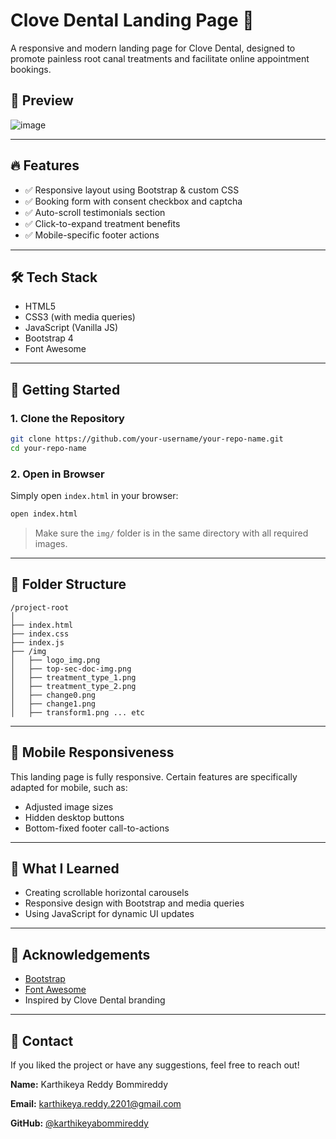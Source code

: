 
# Clove Dental Landing Page 🦷

A responsive and modern landing page for Clove Dental, designed to promote painless root canal treatments and facilitate online appointment bookings.

## 📸 Preview

![image](https://github.com/user-attachments/assets/47bb35d1-7e8e-48d3-b5de-7860d5b62a9d)


---

## 🔥 Features

- ✅ Responsive layout using Bootstrap & custom CSS
- ✅ Booking form with consent checkbox and captcha
- ✅ Auto-scroll testimonials section
- ✅ Click-to-expand treatment benefits
- ✅ Mobile-specific footer actions

---

## 🛠️ Tech Stack

- HTML5
- CSS3 (with media queries)
- JavaScript (Vanilla JS)
- Bootstrap 4
- Font Awesome

---

## 🚀 Getting Started

### 1. Clone the Repository

```bash
git clone https://github.com/your-username/your-repo-name.git
cd your-repo-name
````

### 2. Open in Browser

Simply open `index.html` in your browser:

```bash
open index.html
```

> Make sure the `img/` folder is in the same directory with all required images.

---

## 📂 Folder Structure

```
/project-root
│
├── index.html
├── index.css
├── index.js
├── /img
│   ├── logo_img.png
│   ├── top-sec-doc-img.png
│   ├── treatment_type_1.png
│   ├── treatment_type_2.png
│   ├── change0.png
│   ├── change1.png
│   ├── transform1.png ... etc
```

---

## 📱 Mobile Responsiveness

This landing page is fully responsive. Certain features are specifically adapted for mobile, such as:

* Adjusted image sizes
* Hidden desktop buttons
* Bottom-fixed footer call-to-actions

---

## 🧠 What I Learned

* Creating scrollable horizontal carousels
* Responsive design with Bootstrap and media queries
* Using JavaScript for dynamic UI updates

---

## 🤝 Acknowledgements

* [Bootstrap](https://getbootstrap.com/)
* [Font Awesome](https://fontawesome.com/)
* Inspired by Clove Dental branding

---

## 📧 Contact

If you liked the project or have any suggestions, feel free to reach out!

**Name:** Karthikeya Reddy Bommireddy

**Email:** [karthikeya.reddy.2201@gmail.com](mailto:karthikeya.reddy.2201@gmail.com)

**GitHub:** [@karthikeyabommireddy](https://github.com/karthikeyabommireddy)

